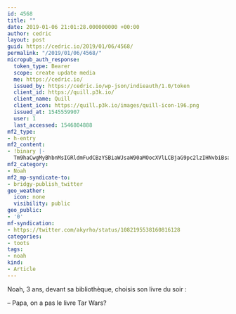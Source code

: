 ```yaml
---
id: 4568
title: ""
date: 2019-01-06 21:01:28.000000000 +00:00
author: cedric
layout: post
guid: https://cedric.io/2019/01/06/4568/
permalink: "/2019/01/06/4568/"
micropub_auth_response:
  token_type: Bearer
  scope: create update media
  me: https://cedric.io/
  issued_by: https://cedric.io/wp-json/indieauth/1.0/token
  client_id: https://quill.p3k.io/
  client_name: Quill
  client_icon: https://quill.p3k.io/images/quill-icon-196.png
  issued_at: 1545559907
  user: 1
  last_accessed: 1546804888
mf2_type:
- h-entry
mf2_content:
- !binary |-
  Tm9haCwgMyBhbnMsIGRldmFudCBzYSBiaWJsaW90aMOocXVlLCBjaG9pc2lzIHNvbiBsaXZyZSBkdSBzb2lyIDoKCi0gUGFwYSwgb24gYSBwYXMgbGUgbGl2cmUgVGFyIFdhcnM/ICI7
mf2_category:
- Noah
mf2_mp-syndicate-to:
- bridgy-publish_twitter
geo_weather:
  icon: none
  visibility: public
geo_public:
- '0'
mf-syndication:
- https://twitter.com/akyrho/status/1082195538160816128
categories:
- toots
tags:
- noah
kind:
- Article
---
```

Noah, 3 ans, devant sa bibliothèque, choisis son livre du soir :

&#8211; Papa, on a pas le livre Tar Wars?
